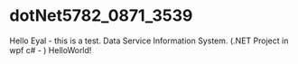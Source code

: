 # dotNet5782_0871_3539
Hello Eyal - this is a test.
Data Service Information System. (.NET Project in wpf c# - )
HelloWorld!